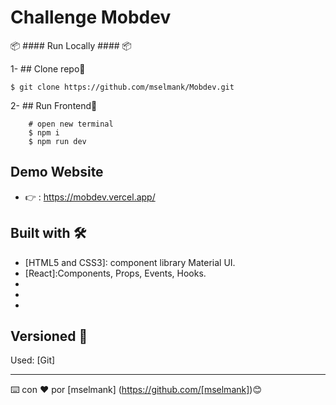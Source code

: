 # Challenge Mobdev

📦  #### Run Locally ####  📦
                                                              
1- ## Clone repo🚀

    $ git clone https://github.com/mselmank/Mobdev.git
 
2- ## Run Frontend🚀          
          
        # open new terminal
        $ npm i
        $ npm run dev  
                  
## Demo Website
 
  *  👉  : https://mobdev.vercel.app/     

## Built with 🛠️

* [HTML5 and CSS3]: component library Material UI.
* [React]:Components, Props, Events, Hooks.
* [Development]: ESLint,Babel,Git,Github.
* [Bundler]: Vit.Js
* [Deployment]: Vercel
  

## Versioned 📌

Used: [Git]

---
⌨️ con ❤️ por [mselmank] (https://github.com/[mselmank])😊


